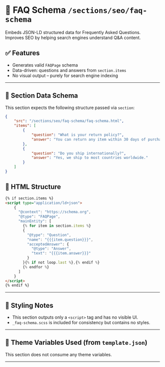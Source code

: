 # 📂 FAQ Schema `/sections/seo/faq-schema`

Embeds JSON-LD structured data for Frequently Asked Questions.
Improves SEO by helping search engines understand Q&A content.

## ✅ Features

-   Generates valid `FAQPage` schema
-   Data-driven: questions and answers from `section.items`
-   No visual output – purely for search engine indexing

---

## 🧾 Section Data Schema

This section expects the following structure passed via `section`:

```json
{
	"src": "/sections/seo/faq-schema/faq-schema.html",
	"items": [
		{
			"question": "What is your return policy?",
			"answer": "You can return any item within 30 days of purchase."
		},
		{
			"question": "Do you ship internationally?",
			"answer": "Yes, we ship to most countries worldwide."
		}
	]
}
```

## 🧱 HTML Structure

```html
{% if section.items %}
<script type="application/ld+json">
	{
	  "@context": "https://schema.org",
	  "@type": "FAQPage",
	  "mainEntity": [
	    {% for item in section.items %}
	    {
	      "@type": "Question",
	      "name": "{{{item.question}}}",
	      "acceptedAnswer": {
	        "@type": "Answer",
	        "text": "{{{item.answer}}}"
	      }
	    }{% if not loop.last %},{% endif %}
	    {% endfor %}
	  ]
	}
</script>
{% endif %}
```

---

## 🎨 Styling Notes

-   This section outputs only a `<script>` tag and has no visible UI.
-   `_faq-schema.scss` is included for consistency but contains no styles.

---

## 🧩 Theme Variables Used (from `template.json`)

This section does not consume any theme variables.

---
